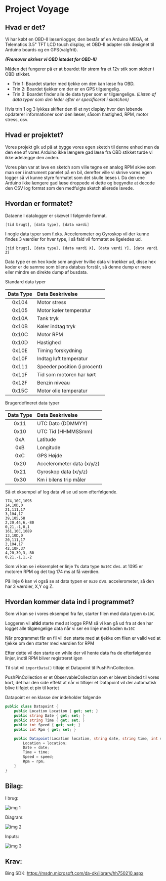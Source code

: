 Project Voyage
==============


Hvad er det?
-------------------

Vi har købt en OBD-II læser/logger, den består af en Arduino MEGA, et Telematics 3.5" TFT LCD touch display, et OBD-II adapter stik designet til Arduino boards og en GPS(valgfrit).
 
 ***(Fremover skriver vi OBD istedet for OBD-II)***
 
Måden det fungerer på er at boardet får strøm fra et 12v stik som sidder i OBD stikket. 

 - Trin 1: Boardet starter med tjekke om den kan læse fra OBD.
 - Trin 2: Boardet tjekker om der er en GPS tilgængelig.
 - Trin 3: Boardet finder alle de data typer som er tilgængelige. 
*(Listen af data typer som den leder efter er specificeret i sketchen)*

Hvis trin 1 og 3 lykkes skifter den til et nyt display hvor den løbende opdaterer informationer som den læser, såsom hastighed, RPM, motor stress, osv.

Hvad er projektet?
-------------------

Vores projekt gik ud på at bygge vores egen sketch til denne enhed men da den ene af vores Arduino ikke længere gad læse fra OBD stikket turde vi ikke ødelægge den anden.

Vores plan var at lave en sketch som ville tegne en analog RPM skive som man ser i instrument panelet på en bil, derefter ville vi skrive vores egen logger så vi kunne styre formatet som det skulle læses i. Da den ene Arduino ikke længere gad læse droppede vi dette og begyndte at decode den CSV log format som den medfulgte sketch allerede lavede.

Hvordan er formatet?
-------------------

Dataene I datalogger er skævet I følgende format.

`[tid brugt], [data type], [data værdi]`

I nogle data typer som f.eks. Accelerometer og Gyroskop vil der kunne findes 3 værdier for hver type, i så fald vil formatet se ligeledes ud.

`[tid brugt], [data type], [data værdi X], [data værdi Y], [data værdi Z]`

Data type er en hex kode som angiver hvilke data vi trækker ud, disse hex koder er de samme som bilens databus forstår, så denne dump er mere eller mindre en direkte dump af busdata.

Standard data typer

|Data Type|Data Beskrivelse|
|:---:|:---|
|0x104|Motor stress|
|0x105|Motor køler temperatur|
|0x10A|Tank tryk|
|0x10B|Køler indtag tryk|
|0x10C|Motor RPM|
|0x10D|Hastighed|
|0x10E|Timing forskydning|
|0x10F|Indtag luft temperatur|
|0x111|Speeder position (i procent)|
|0x11F|Tid som motoren har kørt|
|0x12F|Benzin niveau|
|0x15C|Motor olie temperatur|

Brugerdefineret data typer

|Data Type|Data Beskrivelse|
|:---:|:---|
|0x11|UTC Dato (DDMMYY)|
|0x10|UTC Tid (HHMMSSmm)|
|0xA|Latitude|
|0xB|Longitude|
|0xC|GPS Højde|
|0x20|Accelerometer data (x/y/z)|
|0x21|Gyroskop data (x/y/z)|
|0x30|Km i bilens trip måler|

Så et eksempel af log data vil se ud som efterfølgende.

```csv
174,10C,1095
14,10D,0
21,111,17
3,104,17
39,105,58
2,20,44,6,-80
0,21,-1,0,1
161,10C,1089
13,10D,0
20,111,17
2,104,17
42,10F,37
4,20,39,3,-80
0,21,-1,1,-2
```

Som vi kan se i eksemplet er linje 1’s data type `0x10C` dvs. at 1095 er motoren RPM og det tog 174 ms at få værdien.

På linje 6 kan vi også se at data typen er `0x20` dvs. accelerometer, så den har 3 værdier, X,Y og Z.

Hvordan kommer data ind i programmet?
------------------------------------

Som vi kan se i vores eksempel fra før, starter filen med data typen `0x10C`.

Loggeren vil **altid** starte med at logge RPM så vi kan gå ud fra at den har logget alle tilgængelige data når vi ser en linje med koden `0x10C`

Når programmet får en fil vil den starte med at tjekke om filen er valid ved at tjekke om den starter med værdien for RPM

Efter dette vil den starte en while der vil hente data fra de efterfølgende linjer, indtil RPM bliver registreret igen

Til slut vil `importData()` tilføje et Datapoint til PushPinCollection.

PushPinCollection er et ObservableCollection som er blevet binded til vores kort, det har den side effekt at når vi tilføjer et Datapoint vil der automatisk blive tilføjet et pin til kortet

Datapoint er en klasse der indeholder følgende

```CS
public class Datapoint {
    public Location Location { get; set; }
    public string Date { get; set; }
    public string Time { get; set; }
    public int Speed { get; set; }
    public int Rpm { get; set; }

    public Datapoint(Location location, string date, string time, int speed, int rpm) {
        Location = location;
        Date = date;
        Time = time;
        Speed = speed;
        Rpm = rpm;
    }
}
```

Bilag:
------

I brug:

![img 1](http://cdn.wejlgaard.com/3.jpg)

Diagram:

![img 2](http://cdn.wejlgaard.com/diagram.png)

Inputs:

![img 3](http://cdn.wejlgaard.com/sockets.jpg)



Krav:
-----
Bing SDK: https://msdn.microsoft.com/da-dk/library/hh750210.aspx
